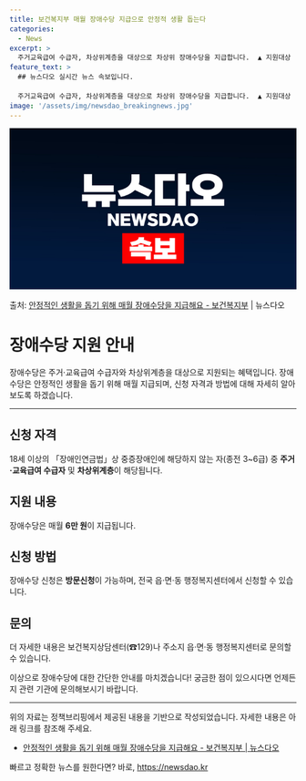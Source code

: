 ```yaml
---
title: 보건복지부 매월 장애수당 지급으로 안정적 생활 돕는다
categories:
  - News
excerpt: >
  주거교육급여 수급자, 차상위계층을 대상으로 차상위 장애수당을 지급합니다.  ▲ 지원대상   18세 이상의 「…
feature_text: >
  ## 뉴스다오 실시간 뉴스 속보입니다.

  주거교육급여 수급자, 차상위계층을 대상으로 차상위 장애수당을 지급합니다.  ▲ 지원대상   18세 이상의 「…
image: '/assets/img/newsdao_breakingnews.jpg'
---
```


![뉴스다오 속보](/assets/img/newsdao_breakingnews.jpg)

<p>출처: <a href="https://newsdao.kr/3828" rel="dofollow">안정적인 생활을 돕기 위해 매월 장애수당을 지급해요 - 보건복지부</a> | 뉴스다오</p>

<h1>장애수당 지원 안내</h1>
<p data-ke-size="size16">장애수당은 주거·교육급여 수급자와 차상위계층을 대상으로 지원되는 혜택입니다. 장애수당은 안정적인 생활을 돕기 위해 매월 지급되며, 신청 자격과 방법에 대해 자세히 알아보도록 하겠습니다.</p>

---

<h2 data-ke-size="size26">신청 자격</h2>
<p data-ke-size="size16">18세 이상의 「장애인연금법」상 중증장애인에 해당하지 않는 자(종전 3~6급) 중 <b>주거·교육급여 수급자</b> 및 <b>차상위계층</b>이 해당됩니다. </p>

<h2 data-ke-size="size26">지원 내용</h2>
<p data-ke-size="size16">장애수당은 매월 <b>6만 원</b>이 지급됩니다.</p>

<h2 data-ke-size="size26">신청 방법</h2>
<p data-ke-size="size16">장애수당 신청은 <b>방문신청</b>이 가능하며, 전국 읍·면·동 행정복지센터에서 신청할 수 있습니다.</p>

<h2 data-ke-size="size26">문의</h2>
<p data-ke-size="size16">더 자세한 내용은 보건복지상담센터(☎129)나 주소지 읍·면·동 행정복지센터로 문의할 수 있습니다.</p>

<p data-ke-size="size16">이상으로 장애수당에 대한 간단한 안내를 마치겠습니다! 궁금한 점이 있으시다면 언제든지 관련 기관에 문의해보시기 바랍니다.</p>

---

위의 자료는 정책브리핑에서 제공된 내용을 기반으로 작성되었습니다. 자세한 내용은 아래 링크를 참조해 주세요. 
- <a href="https://newsdao.kr/3828">안정적인 생활을 돕기 위해 매월 장애수당을 지급해요 - 보건복지부 | 뉴스다오</a> 

빠르고 정확한 뉴스를 원한다면? 바로, <a href="https://newsdao.kr" rel="dofollow">https://newsdao.kr</a>


